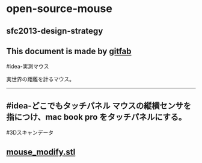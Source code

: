 # open-source-mouse
## sfc2013-design-strategy   
This document is made by [gitfab](http://gitfab.org)
---
#idea-実測マウス

実世界の距離を計るマウス。

---
#idea-どこでもタッチパネル
マウスの縦横センサを指につけ、mac book pro をタッチパネルにする。
---
#3Dスキャンデータ

[mouse_modify.stl](https://raw.github.com/dadaa/open-source-mouse/master/gitfab/resources/mouse_modify.stl)
---
